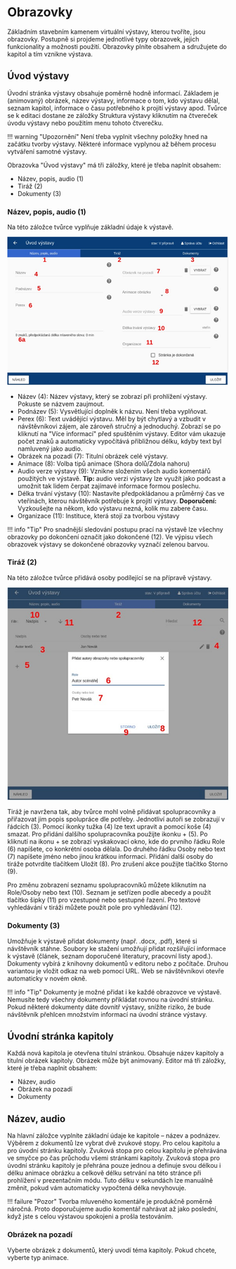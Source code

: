 # Obrazovky

Základním stavebním kamenem virtuální výstavy, kterou tvoříte, jsou obrazovky. Postupně si projdeme jednotlivé typy obrazovek, jejich funkcionality a možnosti použití. Obrazovky plníte obsahem a sdružujete do kapitol a tím vznikne výstava. 

## Úvod výstavy
Úvodní stránka výstavy obsahuje poměrně hodně informací. Základem je (animovaný) obrázek, název výstavy, informace o tom, kdo výstavu dělal, seznam kapitol, informace o času potřebného k projití výstavy apod. Tvůrce se k editaci dostane ze záložky Struktura výstavy kliknutím na čtvereček úvodu výstavy nebo použitím menu tohoto čtverečku. 

!!! warning "Upozornění"
    Není třeba vyplnit všechny položky hned na začátku tvorby výstavy. Některé informace vyplynou až během procesu vytváření samotné výstavy. 

Obrazovka "Úvod výstavy" má tři záložky, které je třeba naplnit obsahem:

  - Název, popis, audio (1)
  - Tiráž (2)
  - Dokumenty (3)

### Název, popis, audio (1)
Na této záložce tvůrce vyplňuje základní údaje k výstavě. 

![](img/uvod-vystavy.jpg)

  * Název (4): Název výstavy, který se zobrazí při prohlížení výstavy. Pokuste se názvem zaujmout. 
  * Podnázev (5): Vysvětlující doplněk k názvu. Není třeba vyplňovat. 
  * Perex (6): Text uvádějící výstavu. Měl by být chytlavý a vzbudit v návštěvníkovi zájem, ale zároveň stručný a jednoduchý. Zobrazí se po kliknutí na "Více informací" před spuštěním výstavy. Editor vám ukazuje počet znaků a automaticky vypočítává přibližnou délku, kdyby text byl namluvený jako audio.
  * Obrázek na pozadí (7): Titulní obrázek celé výstavy. 
  * Animace (8): Volba tipů animace (Shora dolů/Zdola nahoru)
  * Audio verze výstavy (9): Vznikne složením všech audio komentářů použitých ve výstavě. **Tip:** audio verzi výstavy lze využít jako podcast a umožnit tak lidem čerpat zajímavé informace formou poslechu. 
  * Délka trvání výstavy (10): Nastavíte předpokládanou a průměrný čas ve vteřínách, kterou návštěvník potřebuje k projití výstavy. **Doporučení:** Vyzkoušejte na někom, kdo výstavu nezná, kolik mu zabere času. 
  * Organizace (11): Instituce, která stojí za tvorbou výstavy 

!!! info "Tip"
    Pro snadnější sledování postupu prací na výstavě lze všechny obrazovky po dokončení označit jako dokončené (12). Ve výpisu všech obrazovek výstavy se dokončené obrazovky vyznačí zelenou barvou. 

### Tiráž (2)
Na této záložce tvůrce přidává osoby podílející se na přípravě výstavy. 

![](img/tiraz.jpg)

Tiráž je navržena tak, aby tvůrce mohl volně přidávat spolupracovníky a přiřazovat jim popis spolupráce dle potřeby. Jednotliví autoři se zobrazují v řádcích (3). Pomocí ikonky tužka (4) lze text upravit a pomocí koše (4) smazat. Pro přidání dalšího spolupracovníka použijte ikonku + (5). Po kliknutí na ikonu + se zobrazí vyskakovací okno, kde do prvního řádku Role (6) napíšete, co konkrétní osoba dělala. Do druhého řádku Osoby nebo text (7) napíšete jméno nebo jinou krátkou informaci. Přidání další osoby do tiráže potvrdíte tlačítkem Uložit (8). Pro zrušení akce použijte tlačítko Storno (9). 

Pro změnu zobrazení seznamu spolupracovníků můžete kliknutím na Role/Osoby nebo text (10). Seznam je setřízen podle abecedy a použít tlačítko šipky (11) pro vzestupné nebo sestupné řazení. Pro textové vyhledávání v tiráži můžete použít pole pro vyhledávání (12).

### Dokumenty (3) 
Umožňuje k výstavě přidat dokumenty (např. .docx, .pdf), které si návštěvník stáhne. Soubory ke stažení umožňují přidat rozšiřující informace k výstavě (článek, seznam doporučené literatury, pracovní listy apod.). Dokumenty vybírá z knihovny dokumentů v editoru nebo z počítače. Druhou variantou je vložit odkaz na web pomocí URL. Web se návštěvníkovi otevře automaticky v novém okně.  

!!! info "Tip"
    Dokumenty je možné přidat i ke každé obrazovce ve výstavě. Nemusíte tedy všechny dokumenty přikládat rovnou na úvodní stránku. Pokud některé dokumenty dáte dovnitř výstavy, snížíte riziko, že bude návštěvník přehlcen množstvím informací na úvodní stránce výstavy. 

## Úvodní stránka kapitoly
Každá nová kapitola je otevřena titulní stránkou. Obsahuje název kapitoly a titulní obrázek kapitoly. Obrázek může být animovaný. Editor má tři záložky, které je třeba naplnit obsahem:

  - Název, audio
  - Obrázek na pozadí
  - Dokumenty

## Název, audio
Na hlavní záložce vyplníte základní údaje ke kapitole – název a podnázev. Výběrem z dokumentů lze vybrat dvě zvukové stopy. Pro celou kapitolu a pro úvodní stránku kapitoly. Zvuková stopa pro celou kapitolu je přehrávána ve smyčce po čas průchodu všemi stránkami kapitoly. Zvuková stopa pro úvodní stránku kapitoly je přehrána pouze jednou a definuje svou délkou i délku animace obrázku a celkově délku setrvání na této stránce při prohlížení v prezentačním módu. Tuto délku v sekundách lze manuálně změnit, pokud vám automaticky vypočtená délka nevyhovuje.

!!! failure "Pozor"
    Tvorba mluveného komentáře je produkčně poměrně náročná. Proto doporučujeme audio komentář nahrávat až jako poslední, když jste s celou výstavou spokojeni a prošla testováním. 

### Obrázek na pozadí
Vyberte obrázek z dokumentů, který uvodí téma kapitoly. Pokud chcete, vyberte typ animace. 